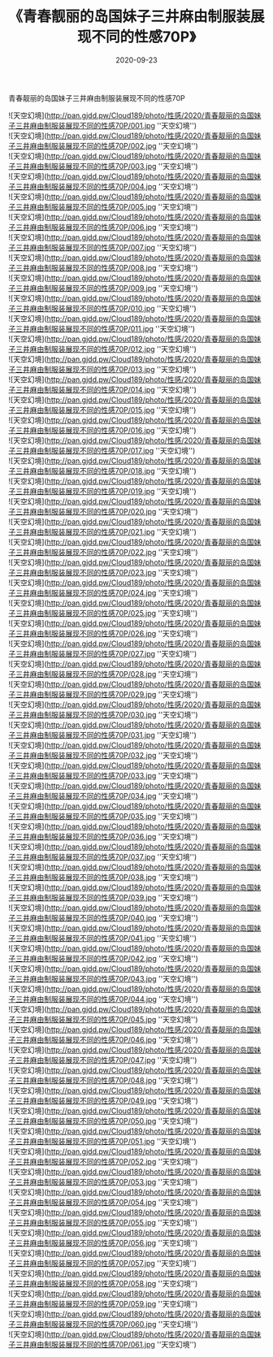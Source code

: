 ﻿---
layout: post
title:  《青春靓丽的岛国妹子三井麻由制服装展现不同的性感70P》
date:   2020-09-23
img: http://pan.gjdd.pw/Cloud189/photo/性感/2020/青春靓丽的岛国妹子三井麻由制服装展现不同的性感70P/000.jpg
categories: [美女, 性感, 泳衣]
---

青春靓丽的岛国妹子三井麻由制服装展现不同的性感70P



![天空幻境](http://pan.gjdd.pw/Cloud189/photo/性感/2020/青春靓丽的岛国妹子三井麻由制服装展现不同的性感70P/001.jpg ''天空幻境'') <br>
![天空幻境](http://pan.gjdd.pw/Cloud189/photo/性感/2020/青春靓丽的岛国妹子三井麻由制服装展现不同的性感70P/002.jpg ''天空幻境'') <br>
![天空幻境](http://pan.gjdd.pw/Cloud189/photo/性感/2020/青春靓丽的岛国妹子三井麻由制服装展现不同的性感70P/003.jpg ''天空幻境'') <br>
![天空幻境](http://pan.gjdd.pw/Cloud189/photo/性感/2020/青春靓丽的岛国妹子三井麻由制服装展现不同的性感70P/004.jpg ''天空幻境'') <br>
![天空幻境](http://pan.gjdd.pw/Cloud189/photo/性感/2020/青春靓丽的岛国妹子三井麻由制服装展现不同的性感70P/005.jpg ''天空幻境'') <br>
![天空幻境](http://pan.gjdd.pw/Cloud189/photo/性感/2020/青春靓丽的岛国妹子三井麻由制服装展现不同的性感70P/006.jpg ''天空幻境'') <br>
![天空幻境](http://pan.gjdd.pw/Cloud189/photo/性感/2020/青春靓丽的岛国妹子三井麻由制服装展现不同的性感70P/007.jpg ''天空幻境'') <br>
![天空幻境](http://pan.gjdd.pw/Cloud189/photo/性感/2020/青春靓丽的岛国妹子三井麻由制服装展现不同的性感70P/008.jpg ''天空幻境'') <br>
![天空幻境](http://pan.gjdd.pw/Cloud189/photo/性感/2020/青春靓丽的岛国妹子三井麻由制服装展现不同的性感70P/009.jpg ''天空幻境'') <br>
![天空幻境](http://pan.gjdd.pw/Cloud189/photo/性感/2020/青春靓丽的岛国妹子三井麻由制服装展现不同的性感70P/010.jpg ''天空幻境'') <br>
![天空幻境](http://pan.gjdd.pw/Cloud189/photo/性感/2020/青春靓丽的岛国妹子三井麻由制服装展现不同的性感70P/011.jpg ''天空幻境'') <br>
![天空幻境](http://pan.gjdd.pw/Cloud189/photo/性感/2020/青春靓丽的岛国妹子三井麻由制服装展现不同的性感70P/012.jpg ''天空幻境'') <br>
![天空幻境](http://pan.gjdd.pw/Cloud189/photo/性感/2020/青春靓丽的岛国妹子三井麻由制服装展现不同的性感70P/013.jpg ''天空幻境'') <br>
![天空幻境](http://pan.gjdd.pw/Cloud189/photo/性感/2020/青春靓丽的岛国妹子三井麻由制服装展现不同的性感70P/014.jpg ''天空幻境'') <br>
![天空幻境](http://pan.gjdd.pw/Cloud189/photo/性感/2020/青春靓丽的岛国妹子三井麻由制服装展现不同的性感70P/015.jpg ''天空幻境'') <br>
![天空幻境](http://pan.gjdd.pw/Cloud189/photo/性感/2020/青春靓丽的岛国妹子三井麻由制服装展现不同的性感70P/016.jpg ''天空幻境'') <br>
![天空幻境](http://pan.gjdd.pw/Cloud189/photo/性感/2020/青春靓丽的岛国妹子三井麻由制服装展现不同的性感70P/017.jpg ''天空幻境'') <br>
![天空幻境](http://pan.gjdd.pw/Cloud189/photo/性感/2020/青春靓丽的岛国妹子三井麻由制服装展现不同的性感70P/018.jpg ''天空幻境'') <br>
![天空幻境](http://pan.gjdd.pw/Cloud189/photo/性感/2020/青春靓丽的岛国妹子三井麻由制服装展现不同的性感70P/019.jpg ''天空幻境'') <br>
![天空幻境](http://pan.gjdd.pw/Cloud189/photo/性感/2020/青春靓丽的岛国妹子三井麻由制服装展现不同的性感70P/020.jpg ''天空幻境'') <br>
![天空幻境](http://pan.gjdd.pw/Cloud189/photo/性感/2020/青春靓丽的岛国妹子三井麻由制服装展现不同的性感70P/021.jpg ''天空幻境'') <br>
![天空幻境](http://pan.gjdd.pw/Cloud189/photo/性感/2020/青春靓丽的岛国妹子三井麻由制服装展现不同的性感70P/022.jpg ''天空幻境'') <br>
![天空幻境](http://pan.gjdd.pw/Cloud189/photo/性感/2020/青春靓丽的岛国妹子三井麻由制服装展现不同的性感70P/023.jpg ''天空幻境'') <br>
![天空幻境](http://pan.gjdd.pw/Cloud189/photo/性感/2020/青春靓丽的岛国妹子三井麻由制服装展现不同的性感70P/024.jpg ''天空幻境'') <br>
![天空幻境](http://pan.gjdd.pw/Cloud189/photo/性感/2020/青春靓丽的岛国妹子三井麻由制服装展现不同的性感70P/025.jpg ''天空幻境'') <br>
![天空幻境](http://pan.gjdd.pw/Cloud189/photo/性感/2020/青春靓丽的岛国妹子三井麻由制服装展现不同的性感70P/026.jpg ''天空幻境'') <br>
![天空幻境](http://pan.gjdd.pw/Cloud189/photo/性感/2020/青春靓丽的岛国妹子三井麻由制服装展现不同的性感70P/027.jpg ''天空幻境'') <br>
![天空幻境](http://pan.gjdd.pw/Cloud189/photo/性感/2020/青春靓丽的岛国妹子三井麻由制服装展现不同的性感70P/028.jpg ''天空幻境'') <br>
![天空幻境](http://pan.gjdd.pw/Cloud189/photo/性感/2020/青春靓丽的岛国妹子三井麻由制服装展现不同的性感70P/029.jpg ''天空幻境'') <br>
![天空幻境](http://pan.gjdd.pw/Cloud189/photo/性感/2020/青春靓丽的岛国妹子三井麻由制服装展现不同的性感70P/030.jpg ''天空幻境'') <br>
![天空幻境](http://pan.gjdd.pw/Cloud189/photo/性感/2020/青春靓丽的岛国妹子三井麻由制服装展现不同的性感70P/031.jpg ''天空幻境'') <br>
![天空幻境](http://pan.gjdd.pw/Cloud189/photo/性感/2020/青春靓丽的岛国妹子三井麻由制服装展现不同的性感70P/032.jpg ''天空幻境'') <br>
![天空幻境](http://pan.gjdd.pw/Cloud189/photo/性感/2020/青春靓丽的岛国妹子三井麻由制服装展现不同的性感70P/033.jpg ''天空幻境'') <br>
![天空幻境](http://pan.gjdd.pw/Cloud189/photo/性感/2020/青春靓丽的岛国妹子三井麻由制服装展现不同的性感70P/034.jpg ''天空幻境'') <br>
![天空幻境](http://pan.gjdd.pw/Cloud189/photo/性感/2020/青春靓丽的岛国妹子三井麻由制服装展现不同的性感70P/035.jpg ''天空幻境'') <br>
![天空幻境](http://pan.gjdd.pw/Cloud189/photo/性感/2020/青春靓丽的岛国妹子三井麻由制服装展现不同的性感70P/036.jpg ''天空幻境'') <br>
![天空幻境](http://pan.gjdd.pw/Cloud189/photo/性感/2020/青春靓丽的岛国妹子三井麻由制服装展现不同的性感70P/037.jpg ''天空幻境'') <br>
![天空幻境](http://pan.gjdd.pw/Cloud189/photo/性感/2020/青春靓丽的岛国妹子三井麻由制服装展现不同的性感70P/038.jpg ''天空幻境'') <br>
![天空幻境](http://pan.gjdd.pw/Cloud189/photo/性感/2020/青春靓丽的岛国妹子三井麻由制服装展现不同的性感70P/039.jpg ''天空幻境'') <br>
![天空幻境](http://pan.gjdd.pw/Cloud189/photo/性感/2020/青春靓丽的岛国妹子三井麻由制服装展现不同的性感70P/040.jpg ''天空幻境'') <br>
![天空幻境](http://pan.gjdd.pw/Cloud189/photo/性感/2020/青春靓丽的岛国妹子三井麻由制服装展现不同的性感70P/041.jpg ''天空幻境'') <br>
![天空幻境](http://pan.gjdd.pw/Cloud189/photo/性感/2020/青春靓丽的岛国妹子三井麻由制服装展现不同的性感70P/042.jpg ''天空幻境'') <br>
![天空幻境](http://pan.gjdd.pw/Cloud189/photo/性感/2020/青春靓丽的岛国妹子三井麻由制服装展现不同的性感70P/043.jpg ''天空幻境'') <br>
![天空幻境](http://pan.gjdd.pw/Cloud189/photo/性感/2020/青春靓丽的岛国妹子三井麻由制服装展现不同的性感70P/044.jpg ''天空幻境'') <br>
![天空幻境](http://pan.gjdd.pw/Cloud189/photo/性感/2020/青春靓丽的岛国妹子三井麻由制服装展现不同的性感70P/045.jpg ''天空幻境'') <br>
![天空幻境](http://pan.gjdd.pw/Cloud189/photo/性感/2020/青春靓丽的岛国妹子三井麻由制服装展现不同的性感70P/046.jpg ''天空幻境'') <br>
![天空幻境](http://pan.gjdd.pw/Cloud189/photo/性感/2020/青春靓丽的岛国妹子三井麻由制服装展现不同的性感70P/047.jpg ''天空幻境'') <br>
![天空幻境](http://pan.gjdd.pw/Cloud189/photo/性感/2020/青春靓丽的岛国妹子三井麻由制服装展现不同的性感70P/048.jpg ''天空幻境'') <br>
![天空幻境](http://pan.gjdd.pw/Cloud189/photo/性感/2020/青春靓丽的岛国妹子三井麻由制服装展现不同的性感70P/049.jpg ''天空幻境'') <br>
![天空幻境](http://pan.gjdd.pw/Cloud189/photo/性感/2020/青春靓丽的岛国妹子三井麻由制服装展现不同的性感70P/050.jpg ''天空幻境'') <br>
![天空幻境](http://pan.gjdd.pw/Cloud189/photo/性感/2020/青春靓丽的岛国妹子三井麻由制服装展现不同的性感70P/051.jpg ''天空幻境'') <br>
![天空幻境](http://pan.gjdd.pw/Cloud189/photo/性感/2020/青春靓丽的岛国妹子三井麻由制服装展现不同的性感70P/052.jpg ''天空幻境'') <br>
![天空幻境](http://pan.gjdd.pw/Cloud189/photo/性感/2020/青春靓丽的岛国妹子三井麻由制服装展现不同的性感70P/053.jpg ''天空幻境'') <br>
![天空幻境](http://pan.gjdd.pw/Cloud189/photo/性感/2020/青春靓丽的岛国妹子三井麻由制服装展现不同的性感70P/054.jpg ''天空幻境'') <br>
![天空幻境](http://pan.gjdd.pw/Cloud189/photo/性感/2020/青春靓丽的岛国妹子三井麻由制服装展现不同的性感70P/055.jpg ''天空幻境'') <br>
![天空幻境](http://pan.gjdd.pw/Cloud189/photo/性感/2020/青春靓丽的岛国妹子三井麻由制服装展现不同的性感70P/056.jpg ''天空幻境'') <br>
![天空幻境](http://pan.gjdd.pw/Cloud189/photo/性感/2020/青春靓丽的岛国妹子三井麻由制服装展现不同的性感70P/057.jpg ''天空幻境'') <br>
![天空幻境](http://pan.gjdd.pw/Cloud189/photo/性感/2020/青春靓丽的岛国妹子三井麻由制服装展现不同的性感70P/058.jpg ''天空幻境'') <br>
![天空幻境](http://pan.gjdd.pw/Cloud189/photo/性感/2020/青春靓丽的岛国妹子三井麻由制服装展现不同的性感70P/059.jpg ''天空幻境'') <br>
![天空幻境](http://pan.gjdd.pw/Cloud189/photo/性感/2020/青春靓丽的岛国妹子三井麻由制服装展现不同的性感70P/060.jpg ''天空幻境'') <br>
![天空幻境](http://pan.gjdd.pw/Cloud189/photo/性感/2020/青春靓丽的岛国妹子三井麻由制服装展现不同的性感70P/061.jpg ''天空幻境'') <br>